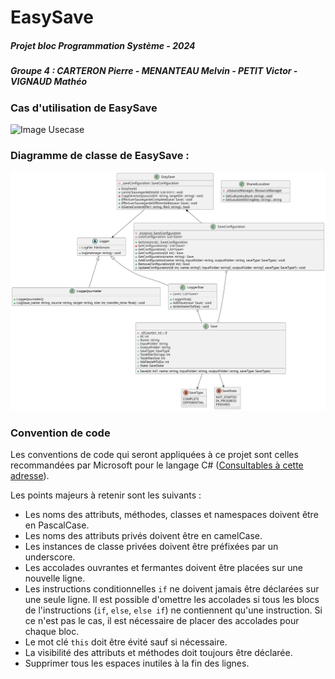 # EasySave
##### Projet bloc Programmation Système - 2024
##### Groupe 4 : CARTERON Pierre - MENANTEAU Melvin - PETIT Victor - VIGNAUD Mathéo

### Cas d'utilisation de EasySave
![Image Usecase](https://www.plantuml.com/plantuml/png/XOzDIWD148NtTOeY6rSHpCz6GWY8ErS63r1qLoQjDJsXkZeWue7c77CnUyPPD8guQ7ZD-pweTqX6QhaL43uPMeSQchEX3yhEGXS1o5cd-691GYBZh4W9Ss85k91xeuRnaTBxaQwC7u1ZvIWnBXvqw5anHyP4-SeDgUV5PBkx6doYwFu2LpLu77hvFYiMNkWtlgxnPsul4Wh8U0hk78hpscMD96FqZD8rQHOt_uZ-PkYD33cYbJRXE4vcUGkV0CLMN2xtqxhgiuBovhoUyksKDtYFkrs8JhBd_RvgjZ-Q0qUVM_a2)

### Diagramme de classe de EasySave :
![Diagramme de classe de l'application EasySave](./UML/output/ClassDiagram.svg)

### Convention de code
Les conventions de code qui seront appliquées à ce projet sont celles recommandées par Microsoft pour le langage C# ([Consultables à cette adresse](https://github.com/dotnet/runtime/blob/main/docs/coding-guidelines/coding-style.md)).

Les points majeurs à retenir sont les suivants :
- Les noms des attributs, méthodes, classes et namespaces doivent être en PascalCase.
- Les noms des attributs privés doivent être en camelCase.
- Les instances de classe privées doivent être préfixées par un underscore.
- Les accolades ouvrantes et fermantes doivent être placées sur une nouvelle ligne.
- Les instructions conditionnelles `if` ne doivent jamais être déclarées sur une seule ligne. Il est possible d'omettre les accolades si tous les blocs de l'instructions (`if`, `else`, `else if`) ne contiennent qu'une instruction. Si ce n'est pas le cas, il est nécessaire de placer des accolades pour chaque bloc.
- Le mot clé `this` doit être évité sauf si nécessaire.
- La visibilité des attributs et méthodes doit toujours être déclarée.
- Supprimer tous les espaces inutiles à la fin des lignes.
